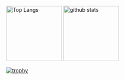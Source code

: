 <p align="left"> 
  <img alt="Top Langs" height="150px" src="https://github-readme-stats.vercel.app/api/top-langs/?username=YoshikawaMei&layout=compact&show_icons=true&theme=onedark" />
  <img alt="github stats" height="150px" src="https://github-readme-stats.vercel.app/api?username=YoshikawaMei&theme=cobalt&show_icons=ture" />
</p>

[![trophy](https://github-profile-trophy.vercel.app/?username=YoshikawaMei&theme=nord&column=8
)](https://github.com/ryo-ma/github-profile-trophy)
